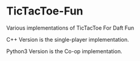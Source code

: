 # TicTacToe-Fun

Various implementations of TicTacToe For Daft Fun

C++ Version is the single-player implementation.

Python3 Version is the Co-op implementation.
